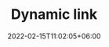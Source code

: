 ---
title: "Dynamic link"
date: 2022-02-15T11:02:05+06:00
lastmod: 2022-02-15T11:02:05+06:00
weight: 10
draft: false
# search related keywords
keywords: ["fact", "facts", "request", "requests", "name", "email", "response"]
custom_title: "Facts and Dynamic links<div class='subtitle'>Requesting facts through a Dynamic Link</div>"
toc: true
---